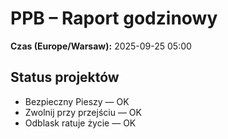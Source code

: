 # PPB – Raport godzinowy
**Czas (Europe/Warsaw):** 2025-09-25 05:00

## Status projektów
- Bezpieczny Pieszy — OK
- Zwolnij przy przejściu — OK
- Odblask ratuje życie — OK


